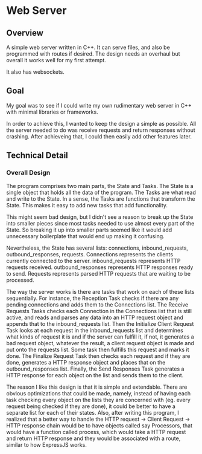 # Web Server

## Overview

A simple web server written in C++. It can serve files, and also be programmed with routes if desired. The design needs an overhaul but overall it works well for my first attempt.

It also has websockets.

## Goal

My goal was to see if I could write my own rudimentary web server in C++ with minimal libraries or frameworks. 

In order to achieve this, I wanted to keep the design a simple as possible. All the server needed to do was receive requests and return responses without crashing. After achieveing that, I could then easily add other features later.

## Technical Detail

### Overall Design

The program comprises two main parts, the State and Tasks.
The State is a single object that holds all the data of the program. The Tasks are what read and write to the State.
In a sense, the Tasks are functions that transform the State. This makes it easy to add new tasks that add functionality.

This might seem bad design, but I didn't see a reason to break up the State into smaller pieces since most tasks needed to use almost every part of the State. So breaking it up into smaller parts seemed like it would add unnecessary boilerplate that would end up making it confusing.

Nevertheless, the State has several lists: connections, inbound_requests, outbound_responses, requests. Connections represents the clients currently connected to the server. inbound_requests represents HTTP requests received. outbound_responses represents HTTP responses ready to send. Requests represents parsed HTTP requests that are waiting to be processed.

The way the server works is there are tasks that work on each of these lists sequentially. For instance, the Reception Task checks if there are any pending connections and adds them to the Connections list. The Receive Requests Tasks checks each Connection in the Connections list that is still active, and reads and parses any data into an HTTP request object and appends that to the inbound_requests list. Then the Initialize Client Request Task looks at each request in the inbound_requests list and determines what kinds of request it is and if the server can fulfill it, if not, it generates a bad request object, whatever the result, a client request object is made and put onto the requests list. Some task then fulfills this request and marks it done. The Finalize Request Task then checks each request and if they are done, generates a HTTP response object and places that on the outbound_responses list. Finally, the Send Responses Task generates a HTTP response for each object on the list and sends them to the client.

The reason I like this design is that it is simple and extendable. There are obvious optimizations that could be made, namely, instead of having each task checking every object on the lists they are concerned with (eg. every request being checked if they are done), it could be better to have a separate list for each of their states. Also, after writing this program, I realized that a better way to handle the HTTP request -> Client Request -> HTTP response chain would be to have objects called say Processors, that would have a function called process, which would take a HTTP request and return HTTP response and they would be associated with a route, similar to how ExpressJS works. 
